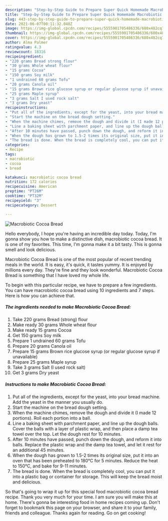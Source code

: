 ```yaml
---
description: "Step-by-Step Guide to Prepare Super Quick Homemade Macrobiotic Cocoa Bread"
title: "Step-by-Step Guide to Prepare Super Quick Homemade Macrobiotic Cocoa Bread"
slug: 443-step-by-step-guide-to-prepare-super-quick-homemade-macrobiotic-cocoa-bread
date: 2021-06-07T00:11:32.048Z
image: https://img-global.cpcdn.com/recipes/5555901705486336/680x482cq70/macrobiotic-cocoa-bread-recipe-main-photo.jpg
thumbnail: https://img-global.cpcdn.com/recipes/5555901705486336/680x482cq70/macrobiotic-cocoa-bread-recipe-main-photo.jpg
cover: https://img-global.cpcdn.com/recipes/5555901705486336/680x482cq70/macrobiotic-cocoa-bread-recipe-main-photo.jpg
author: Alma Palmer
ratingvalue: 4.3
reviewcount: 18316
recipeingredient:
- "220 grams Bread strong flour"
- "30 grams Whole wheat flour"
- "15 grams Cocoa"
- "150 grams Soy milk"
- "1 undrained 60 grams Tofu"
- "20 grams Canola oil"
- "15 grams Brown rice glucose syrup or regular glucose syrup if unavailable"
- "25 grams Maple syrup"
- "3 grams Salt I used rock salt"
- "3 grams Dry yeast"
recipeinstructions:
- "Put all of the ingredients, except for the yeast, into your bread machine. Add the yeast in the manner you usually do."
- "Start the machine on the bread dough setting."
- "When the machine chimes, remove the dough and divide it (I made 12 portions). Roll each portion into a ball."
- "Line a baking sheet with parchment paper, and line up the dough balls. Cover the balls with a layer of plastic wrap, and then place a damp tea towel over the top. Let the dough rest for 10 minutes."
- "After 10 minutes have passed, punch down the dough, and reform it into balls. Replace the plastic wrap and the damp tea towel, and let it rest for an additional 45 minutes."
- "When the dough has grown to 1.5-2 times its original size, put it into an oven that has been preheated to 180°C for 5 minutes.  Reduce the heat to 150°C, and bake for 9-11 minutes."
- "The bread is done. When the bread is completely cool, you can put it into a plastic bag or container for storage. This will keep the bread moist and delicious."
categories:
- Recipe
tags:
- macrobiotic
- cocoa
- bread

katakunci: macrobiotic cocoa bread 
nutrition: 172 calories
recipecuisine: American
preptime: "PT26M"
cooktime: "PT32M"
recipeyield: "3"
recipecategory: Dessert

---
```



![Macrobiotic Cocoa Bread](https://img-global.cpcdn.com/recipes/5555901705486336/680x482cq70/macrobiotic-cocoa-bread-recipe-main-photo.jpg)

Hello everybody, I hope you're having an incredible day today. Today, I'm gonna show you how to make a distinctive dish, macrobiotic cocoa bread. It is one of my favorites. This time, I'm gonna make it a bit tasty. This is gonna smell and look delicious.



Macrobiotic Cocoa Bread is one of the most popular of recent trending meals in the world. It is easy, it's quick, it tastes yummy. It is enjoyed by millions every day. They're fine and they look wonderful. Macrobiotic Cocoa Bread is something that I have loved my whole life.


To begin with this particular recipe, we have to prepare a few ingredients. You can have macrobiotic cocoa bread using 10 ingredients and 7 steps. Here is how you can achieve that.

<!--inarticleads1-->

##### The ingredients needed to make Macrobiotic Cocoa Bread:

1. Take 220 grams Bread (strong) flour
1. Make ready 30 grams Whole wheat flour
1. Make ready 15 grams Cocoa
1. Get 150 grams Soy milk
1. Prepare 1 undrained 60 grams Tofu
1. Prepare 20 grams Canola oil
1. Prepare 15 grams Brown rice glucose syrup (or regular glucose syrup if unavailable)
1. Prepare 25 grams Maple syrup
1. Take 3 grams Salt (I used rock salt)
1. Get 3 grams Dry yeast




<!--inarticleads2-->

##### Instructions to make Macrobiotic Cocoa Bread:

1. Put all of the ingredients, except for the yeast, into your bread machine. Add the yeast in the manner you usually do.
1. Start the machine on the bread dough setting.
1. When the machine chimes, remove the dough and divide it (I made 12 portions). Roll each portion into a ball.
1. Line a baking sheet with parchment paper, and line up the dough balls. Cover the balls with a layer of plastic wrap, and then place a damp tea towel over the top. Let the dough rest for 10 minutes.
1. After 10 minutes have passed, punch down the dough, and reform it into balls. Replace the plastic wrap and the damp tea towel, and let it rest for an additional 45 minutes.
1. When the dough has grown to 1.5-2 times its original size, put it into an oven that has been preheated to 180°C for 5 minutes.  Reduce the heat to 150°C, and bake for 9-11 minutes.
1. The bread is done. When the bread is completely cool, you can put it into a plastic bag or container for storage. This will keep the bread moist and delicious.




So that's going to wrap it up for this special food macrobiotic cocoa bread recipe. Thank you very much for your time. I am sure you will make this at home. There's gonna be interesting food in home recipes coming up. Don't forget to bookmark this page on your browser, and share it to your family, friends and colleague. Thanks again for reading. Go on get cooking!
